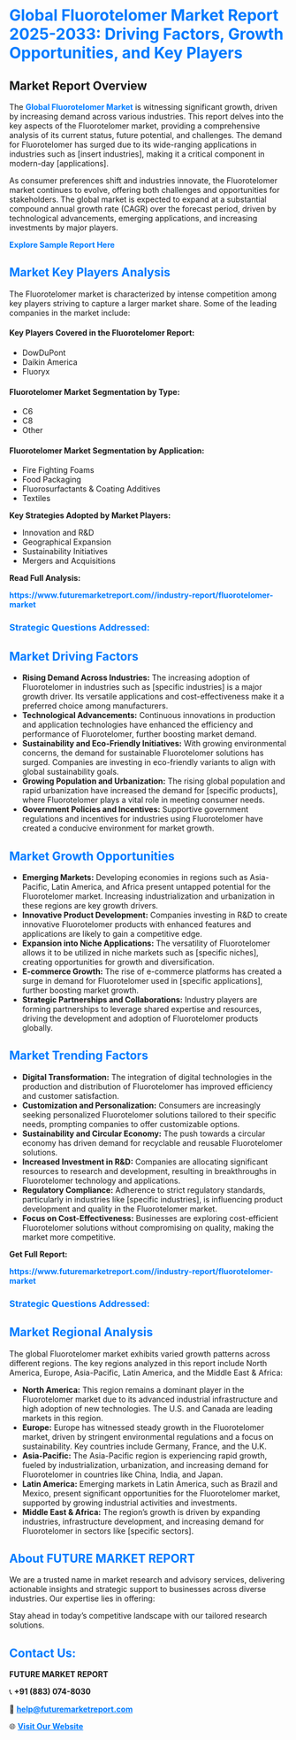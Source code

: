 <h1 style="color: #007BFF;">Global Fluorotelomer Market Report 2025-2033: Driving Factors, Growth Opportunities, and Key Players</h1>

<section id="overview">
<h2>Market Report Overview</h2>
<p>The <a href="https://www.futuremarketreport.com//industry-report/fluorotelomer-market" style="color: #007BFF; text-decoration: none;"><strong>Global Fluorotelomer Market</strong></a> is witnessing significant growth, driven by increasing demand across various industries. This report delves into the key aspects of the Fluorotelomer market, providing a comprehensive analysis of its current status, future potential, and challenges. The demand for Fluorotelomer has surged due to its wide-ranging applications in industries such as [insert industries], making it a critical component in modern-day [applications].</p>
<p>As consumer preferences shift and industries innovate, the Fluorotelomer market continues to evolve, offering both challenges and opportunities for stakeholders. The global market is expected to expand at a substantial compound annual growth rate (CAGR) over the forecast period, driven by technological advancements, emerging applications, and increasing investments by major players.</p>
</section>

<section id="overview">
<p><a href="https://www.futuremarketreport.com//request-sample/reportId=60874" style="color: #007BFF; text-decoration: none;"><strong>Explore Sample Report Here</strong></a></p>
</section>

<section id="key-players">
<h2 style="color: #007BFF;">Market Key Players Analysis</h2>
<p>The Fluorotelomer market is characterized by intense competition among key players striving to capture a larger market share. Some of the leading companies in the market include:</p>
<h4>Key Players Covered in the Fluorotelomer Report:</h4>
<ul><li>DowDuPont</li><li>Daikin America</li><li>Fluoryx</li></ul>
<h4>Fluorotelomer Market Segmentation by Type:</h4>
<ul><li>C6</li><li>C8</li><li>Other</li></ul>

<h4>Fluorotelomer Market Segmentation by Application:</h4>
<ul><li>Fire Fighting Foams</li><li>Food Packaging</li><li>Fluorosurfactants &amp; Coating Additives</li><li>Textiles</li></ul>
<p><strong>Key Strategies Adopted by Market Players:</strong></p>
<ul>
<li>Innovation and R&D</li>
<li>Geographical Expansion</li>
<li>Sustainability Initiatives</li>
<li>Mergers and Acquisitions</li>
</ul>
</section>

<section>
<p><strong>Read Full Analysis: </strong></p><a href="https://www.futuremarketreport.com//industry-report/fluorotelomer-market" style="color: #007BFF; text-decoration: none;"><strong>https://www.futuremarketreport.com//industry-report/fluorotelomer-market</strong></a>
<h3 style="color: #007BFF;">Strategic Questions Addressed:</h3>
</section>

<section id="driving-factors">
<h2 style="color: #007BFF;">Market Driving Factors</h2>
<ul>
<li><strong>Rising Demand Across Industries:</strong> The increasing adoption of Fluorotelomer in industries such as [specific industries] is a major growth driver. Its versatile applications and cost-effectiveness make it a preferred choice among manufacturers.</li>
<li><strong>Technological Advancements:</strong> Continuous innovations in production and application technologies have enhanced the efficiency and performance of Fluorotelomer, further boosting market demand.</li>
<li><strong>Sustainability and Eco-Friendly Initiatives:</strong> With growing environmental concerns, the demand for sustainable Fluorotelomer solutions has surged. Companies are investing in eco-friendly variants to align with global sustainability goals.</li>
<li><strong>Growing Population and Urbanization:</strong> The rising global population and rapid urbanization have increased the demand for [specific products], where Fluorotelomer plays a vital role in meeting consumer needs.</li>
<li><strong>Government Policies and Incentives:</strong> Supportive government regulations and incentives for industries using Fluorotelomer have created a conducive environment for market growth.</li>
</ul>
</section>

<section id="growth-opportunities">
<h2 style="color: #007BFF;">Market Growth Opportunities</h2>
<ul>
<li><strong>Emerging Markets:</strong> Developing economies in regions such as Asia-Pacific, Latin America, and Africa present untapped potential for the Fluorotelomer market. Increasing industrialization and urbanization in these regions are key growth drivers.</li>
<li><strong>Innovative Product Development:</strong> Companies investing in R&D to create innovative Fluorotelomer products with enhanced features and applications are likely to gain a competitive edge.</li>
<li><strong>Expansion into Niche Applications:</strong> The versatility of Fluorotelomer allows it to be utilized in niche markets such as [specific niches], creating opportunities for growth and diversification.</li>
<li><strong>E-commerce Growth:</strong> The rise of e-commerce platforms has created a surge in demand for Fluorotelomer used in [specific applications], further boosting market growth.</li>
<li><strong>Strategic Partnerships and Collaborations:</strong> Industry players are forming partnerships to leverage shared expertise and resources, driving the development and adoption of Fluorotelomer products globally.</li>
</ul>
</section>

<section id="trending-factors">
<h2 style="color: #007BFF;">Market Trending Factors</h2>
<ul>
<li><strong>Digital Transformation:</strong> The integration of digital technologies in the production and distribution of Fluorotelomer has improved efficiency and customer satisfaction.</li>
<li><strong>Customization and Personalization:</strong> Consumers are increasingly seeking personalized Fluorotelomer solutions tailored to their specific needs, prompting companies to offer customizable options.</li>
<li><strong>Sustainability and Circular Economy:</strong> The push towards a circular economy has driven demand for recyclable and reusable Fluorotelomer solutions.</li>
<li><strong>Increased Investment in R&D:</strong> Companies are allocating significant resources to research and development, resulting in breakthroughs in Fluorotelomer technology and applications.</li>
<li><strong>Regulatory Compliance:</strong> Adherence to strict regulatory standards, particularly in industries like [specific industries], is influencing product development and quality in the Fluorotelomer market.</li>
<li><strong>Focus on Cost-Effectiveness:</strong> Businesses are exploring cost-efficient Fluorotelomer solutions without compromising on quality, making the market more competitive.</li>
</ul>
</section>

<section>
<p><strong>Get Full Report: </strong></p><a href="https://www.futuremarketreport.com//industry-report/fluorotelomer-market" style="color: #007BFF; text-decoration: none;"><strong>https://www.futuremarketreport.com//industry-report/fluorotelomer-market</strong></a>
<h3 style="color: #007BFF;">Strategic Questions Addressed:</h3>
</section>


<section id="regional-analysis">
<h2 style="color: #007BFF;">Market Regional Analysis</h2>
<p>The global Fluorotelomer market exhibits varied growth patterns across different regions. The key regions analyzed in this report include North America, Europe, Asia-Pacific, Latin America, and the Middle East & Africa:</p>
<ul>
<li><strong>North America:</strong> This region remains a dominant player in the Fluorotelomer market due to its advanced industrial infrastructure and high adoption of new technologies. The U.S. and Canada are leading markets in this region.</li>
<li><strong>Europe:</strong> Europe has witnessed steady growth in the Fluorotelomer market, driven by stringent environmental regulations and a focus on sustainability. Key countries include Germany, France, and the U.K.</li>
<li><strong>Asia-Pacific:</strong> The Asia-Pacific region is experiencing rapid growth, fueled by industrialization, urbanization, and increasing demand for Fluorotelomer in countries like China, India, and Japan.</li>
<li><strong>Latin America:</strong> Emerging markets in Latin America, such as Brazil and Mexico, present significant opportunities for the Fluorotelomer market, supported by growing industrial activities and investments.</li>
<li><strong>Middle East & Africa:</strong> The region’s growth is driven by expanding industries, infrastructure development, and increasing demand for Fluorotelomer in sectors like [specific sectors].</li>
</ul>
</section>

<footer>
<h2 style="color: #007BFF;">About FUTURE MARKET REPORT</h2>
<p>We are a trusted name in market research and advisory services, delivering actionable insights and strategic support to businesses across diverse industries. Our expertise lies in offering:</p>

<p>Stay ahead in today’s competitive landscape with our tailored research solutions.</p>

<h2 style="color: #007BFF;">Contact Us:</h2>
<p><strong>FUTURE MARKET REPORT</strong></p>
<p>📞 <strong>+91 (883) 074-8030</strong></p>
<p>📧 <strong><a href="mailto:help@futuremarketreport.com" style="color: #007BFF;">help@futuremarketreport.com</a></strong></p>
<p>🌐 <strong><a href="https://www.futuremarketreport.com/" style="color: #007BFF;">Visit Our Website</a></strong></p>
</footer>